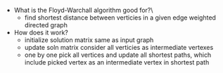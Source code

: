 - What is the Floyd-Warchall algorithm good for?\
  - find shortest distance between verticies in a given edge weighted directed graph
- How does it work?
  - initialize solution matrix same as input graph
  - update soln matrix consider all verticies as intermediate vertexes 
  - one by one pick all vertices and update all shortest paths, which include picked vertex as an intermediate vertex in shortest path 